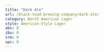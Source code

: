 ```yaml
---
title: "Dark Ale"
url: /black-toad-brewing-company/dark-ale/
category: North American Lager
style: American-Style Lager
abv: 0
ibu: 0
srm: 0
upc: 0
---
```


